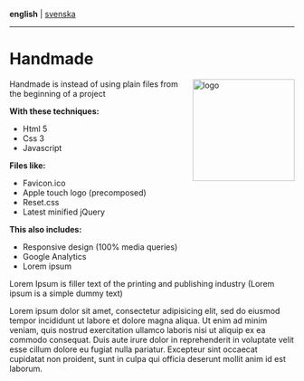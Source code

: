 **english** | [svenska](https://github.com/Ha006/handmade/blob/master/README.sv.md)
- - -

Handmade
===========

<img src="https://fbcdn-sphotos-h-a.akamaihd.net/hphotos-ak-prn2/1382809_531221563621299_352345554_n.png" width="180" height="180" alt="logo" align="right" />

Handmade is instead of using plain files from the beginning of a project

**With these techniques:**

* Html 5
* Css 3
* Javascript

**Files like:**

* Favicon.ico
* Apple touch logo (precomposed)
* Reset.css
* Latest minified jQuery

**This also includes:**

* Responsive design (100% media queries)
* Google Analytics
* Lorem ipsum

Lorem Ipsum is filler text of the printing and publishing industry (Lorem ipsum is a simple dummy text)

Lorem ipsum dolor sit amet, consectetur adipisicing elit, sed do eiusmod tempor incididunt ut labore et dolore magna aliqua. Ut enim ad minim veniam, quis nostrud exercitation ullamco laboris nisi ut aliquip ex ea commodo consequat. Duis aute irure dolor in reprehenderit in voluptate velit esse cillum dolore eu fugiat nulla pariatur. Excepteur sint occaecat cupidatat non proident, sunt in culpa qui officia deserunt mollit anim id est laborum.
